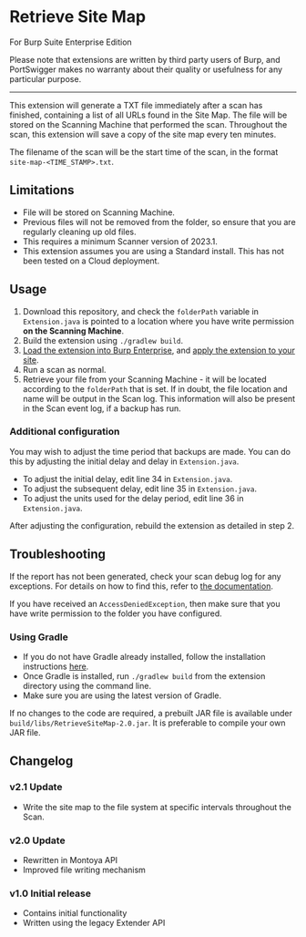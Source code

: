 # Retrieve Site Map
For Burp Suite Enterprise Edition

Please note that extensions are written by third party users of Burp, and PortSwigger makes no warranty about their quality or usefulness for any particular purpose.

---
This extension will generate a TXT file immediately after a scan has finished, containing a list of all URLs found in the Site Map. The file will be stored on the Scanning Machine that performed the scan.
Throughout the scan, this extension will save a copy of the site map every ten minutes.

The filename of the scan will be the start time of the scan, in the format `site-map-<TIME_STAMP>.txt`.

## Limitations
- File will be stored on Scanning Machine.
- Previous files will not be removed from the folder, so ensure that you are regularly cleaning up old files.
- This requires a minimum Scanner version of 2023.1.
- This extension assumes you are using a Standard install. This has not been tested on a Cloud deployment.

## Usage
1. Download this repository, and check the `folderPath` variable in `Extension.java` is pointed to a location where you have write permission **on the Scanning Machine**.
2. Build the extension using `./gradlew build`.
3. [Load the extension into Burp Enterprise](https://portswigger.net/burp/documentation/enterprise/user-guide/extensions/adding-extensions#adding-custom-extensions-to-burp-suite-enterprise-edition), and [apply the extension to your site](https://portswigger.net/burp/documentation/enterprise/user-guide/working-with-sites/site-settings/scanning-with-extensions).
4. Run a scan as normal.
5. Retrieve your file from your Scanning Machine - it will be located according to the `folderPath` that is set. If in doubt, the file location and name will be output in the Scan log. This information will also be present in the Scan event log, if a backup has run.

### Additional configuration
You may wish to adjust the time period that backups are made. You can do this by adjusting the initial delay and delay in `Extension.java`.

- To adjust the initial delay, edit line 34 in `Extension.java`.
- To adjust the subsequent delay, edit line 35 in `Extension.java`.
- To adjust the units used for the delay period, edit line 36 in `Extension.java`.

After adjusting the configuration, rebuild the extension as detailed in step 2.

## Troubleshooting
If the report has not been generated, check your scan debug log for any exceptions. For details on how to find this, refer to [the documentation](https://portswigger.net/burp/documentation/enterprise/user-guide/troubleshooting).

If you have received an `AccessDeniedException`, then make sure that you have write permission to the folder you have configured.

### Using Gradle
- If you do not have Gradle already installed, follow the installation instructions [here](https://gradle.org/install/).
- Once Gradle is installed, run `./gradlew build` from the extension directory using the command line.
- Make sure you are using the latest version of Gradle.

If no changes to the code are required, a prebuilt JAR file is available under `build/libs/RetrieveSiteMap-2.0.jar`. It is preferable to compile your own JAR file.

## Changelog

### v2.1 Update
- Write the site map to the file system at specific intervals throughout the Scan.

### v2.0 Update
- Rewritten in Montoya API
- Improved file writing mechanism

### v1.0 Initial release
- Contains initial functionality
- Written using the legacy Extender API